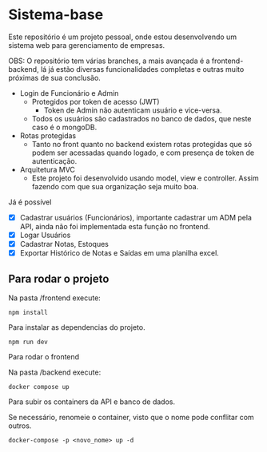 # Sistema-base

Este repositório é um projeto pessoal, onde estou desenvolvendo um sistema web para gerenciamento de empresas.

OBS: O repositório tem várias branches, a mais avançada é a frontend-backend, lá já estão diversas funcionalidades completas e outras muito próximas de sua conclusão.

- Login de Funcionário e Admin
  - Protegidos por token de acesso (JWT)
    - Token de Admin não autenticam usuário e vice-versa.
  - Todos os usuários são cadastrados no banco de dados, que neste caso é o mongoDB.
- Rotas protegidas
  - Tanto no front quanto no backend existem rotas protegidas que só podem ser acessadas quando logado, e com presença de token de autenticação.
- Arquitetura MVC
  - Este projeto foi desenvolvido usando model, view e controller. Assim fazendo com que sua organização seja muito boa.

Já é possível

- [x] Cadastrar usuários (Funcionários), importante cadastrar um ADM pela API, ainda não foi implementada esta função no frontend.
- [x] Logar Usuários
- [x] Cadastrar Notas, Estoques
- [x] Exportar Histórico de Notas e Saídas em uma planilha excel.

## Para rodar o projeto

Na pasta /frontend execute:

`npm install`

Para instalar as dependencias do projeto.

`npm run dev`

Para rodar o frontend


Na pasta /backend execute:

`docker compose up`

Para subir os containers da API e banco de dados.

Se necessário, renomeie o container, visto que o nome pode conflitar com outros.

`docker-compose -p <novo_nome> up -d`
